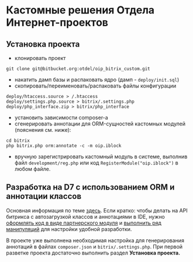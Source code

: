 # Кастомные решения Отдела Интернет-проектов

## Установка проекта

* клонировать проект
```
git clone git@bitbucket.org:otdel/oip_bitrix_custom.git
```
* накатить дамп базы и распаковать ядро (дамп - ``deploy/init.sql``)
* скопировать/переименовать/распаковать файлы конфигурации
```
deploy/htaccess.source > /.htaccess
deploy/settings.php.source > bitrix/.settings.php
deploy/php_interface.zip > bitrix/php_interface
```
* установить зависимости composer-а
* сгенерировать аннотации для ORM-сущностей кастомных модулей (пояснения см. ниже):
```
cd bitrix
php bitrix.php orm:annotate -c -m oip.iblock
```
* вручную зарегистрировать кастомный модуль в системе, выполнив файл ``development/reg.php``
или код ``RegisterModule("oip.iblock")`` в любом файле.

## Разработка на D7 c использованием ORM и аннотации классов

Основная информация по теме [здесь](https://dev.1c-bitrix.ru/learning/course/index.php?COURSE_ID=43&CHAPTER_ID=05748&LESSON_PATH=3913.5062.5748).
Если кратко: чтобы делать на API битрикса с автозагрузкой классов и аннотациями в IDE, нужно [оформлять код в виде партнерского модуля](https://dev.1c-bitrix.ru/learning/course/index.php?COURSE_ID=43&LESSON_ID=4809&LESSON_PATH=3913.5062.4809) и [выполнить
ряд манипуляций](https://dev.1c-bitrix.ru/learning/course/index.php?COURSE_ID=43&LESSON_ID=11733&LESSON_PATH=3913.5062.5748.11733) для настройки удобной разработки.

В проекте уже выполнена необходимая настройка для генерирования аннотаций 
в файлах ``composer.json`` и ``bitrix/.settings.php``.
При первой разветке проекта достаточно выполнить раздел **Установка проекта.**


